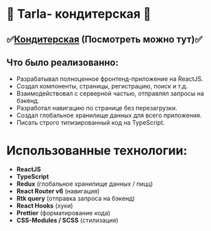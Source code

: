 # 🍩 Tarla-  кондитерская 🍰

## ✅[Кондитерская](bakery-mu.vercel.app/) (Посмотреть можно тут)✅

## Что было реализованно:

- Разрабатывал полноценное фронтенд-приложение на ReactJS.
- Создал компоненты, страницы, регистрацию, поиск и т.д.
- Взаимодействовал с серверной частью, отправлял запросы на бэкенд.
- Разработал навигацию по странице без перезагрузки.
- Создал глобальное хранилище данных для всего приложения.
- Писать строго типизированный код на TypeScript.

# Использованные технологии:

- **ReactJS**
- **TypeScript**
- **Redux** (глобальное хранилище данных / пицц)
- **React Router v6** (навигация)
- **Rtk query** (отправка запроса на бэкенд)
- **React Hooks** (хуки)
- **Prettier** (форматирование кода)
- **CSS-Modules / SCSS** (стилизация)
